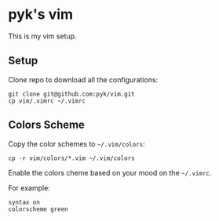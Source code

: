 # pyk's vim

This is my vim setup.

## Setup

Clone repo to download all the configurations:

    git clone git@github.com:pyk/vim.git
    cp vim/.vimrc ~/.vimrc


## Colors Scheme

Copy the color schemes to `~/.vim/colors`:

    cp -r vim/colors/*.vim ~/.vim/colors

Enable the colors cheme based on your mood on the `~/.vimrc`.

For example:

    syntax on
    colorscheme green

